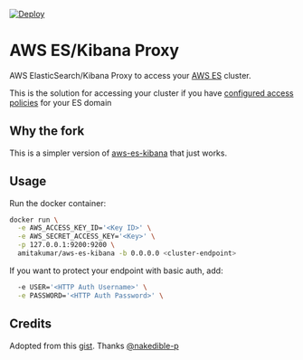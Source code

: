 [![Deploy](https://www.herokucdn.com/deploy/button.svg)](https://heroku.com/deploy?template=https://github.com/Amit-A/aws-es-kibana)

# AWS ES/Kibana Proxy

AWS ElasticSearch/Kibana Proxy to access your [AWS ES](https://aws.amazon.com/elasticsearch-service/) cluster.

This is the solution for accessing your cluster if you have [configured access policies](http://docs.aws.amazon.com/elasticsearch-service/latest/developerguide/es-createupdatedomains.html#es-createdomain-configure-access-policies) for your ES domain

## Why the fork

This is a simpler version of [aws-es-kibana](https://github.com/santthosh/aws-es-kibana) that just works.

## Usage

Run the docker container:

```bash
docker run \
  -e AWS_ACCESS_KEY_ID='<Key ID>' \
  -e AWS_SECRET_ACCESS_KEY='<Key>' \
  -p 127.0.0.1:9200:9200 \
  amitakumar/aws-es-kibana -b 0.0.0.0 <cluster-endpoint>
```

If you want to protect your endpoint with basic auth, add:

```bash
  -e USER='<HTTP Auth Username>' \
  -e PASSWORD='<HTTP Auth Password>' \
```

## Credits

Adopted from this [gist](https://gist.github.com/nakedible-p/ad95dfb1c16e75af1ad5). Thanks [@nakedible-p](https://github.com/nakedible-p)
